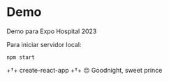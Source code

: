 # Demo

Demo para Expo Hospital 2023

Para iniciar servidor local:

`npm start`

+†+ create-react-app +†+ 😔
Goodnight, sweet prince
